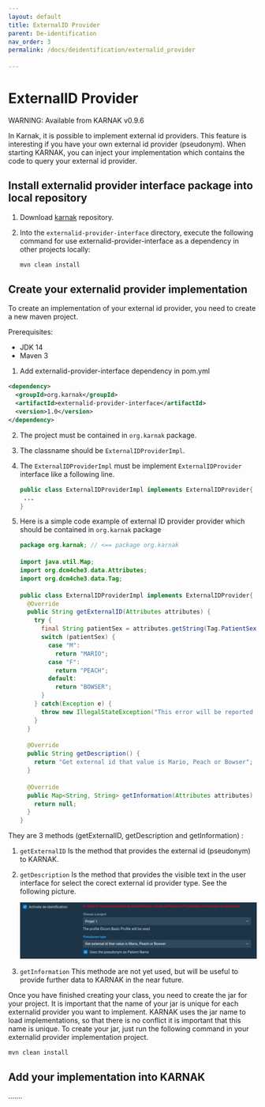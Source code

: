 ```yaml
---
layout: default
title: ExternalID Provider
parent: De-identification
nav_order: 3
permalink: /docs/deidentification/externalid_provider

---
```


# ExternalID Provider 

WARNING: Available from KARNAK v0.9.6

In Karnak, it is possible to implement external id providers. This feature is interesting if you have your own external id provider (pseudonym). When starting KARNAK, you can inject your implementation which contains the code to query your external id provider.

## Install externalid provider interface package into local repository 

1. Download [karnak](https://github.com/OsiriX-Foundation/karnak-docker) repository.

2. Into the `externalid-provider-interface` directory, execute the following command for use externalid-provider-interface as a dependency in other projects locally: 

   ```bash
   mvn clean install
   ```


## Create your externalid provider implementation

To create an implementation of your external id provider, you need to create a new maven project.

Prerequisites:

- JDK 14
- Maven 3

1. Add externalid-provider-interface dependency in pom.yml

```xml
<dependency>
  <groupId>org.karnak</groupId>
  <artifactId>externalid-provider-interface</artifactId>
  <version>1.0</version>
</dependency>
```

2. The project must be contained in `org.karnak` package.

3. The classname should be `ExternalIDProviderImpl`.

4. The `ExternalIDProviderImpl` must be implement `ExternalIDProvider` interface like a following line.

   ```java
   public class ExternalIDProviderImpl implements ExternalIDProvider{
   	...
   }
   ```

5. Here is a simple code example of external ID provider provider which should be contained in `org.karnak` package

   ```java
   package org.karnak; // <== package org.karnak
   
   import java.util.Map;
   import org.dcm4che3.data.Attributes;
   import org.dcm4che3.data.Tag;
   
   public class ExternalIDProviderImpl implements ExternalIDProvider{ // <== Classname ExternalIDProviderImpl
     @Override
     public String getExternalID(Attributes attributes) {
       try {
         final String patientSex = attributes.getString(Tag.PatientSex);
         switch (patientSex) {
           case "M":
             return "MARIO";
           case "F":
             return "PEACH";
           default:
             return "BOWSER";
         }
       } catch(Exception e) {
         throw new IllegalStateException("This error will be reported to KARNAK");
       }
     }
   
     @Override
     public String getDescription() {
       return "Get external id that value is Mario, Peach or Bowser";
     }
   
     @Override
     public Map<String, String> getInformation(Attributes attributes) {
       return null;
     }
   }
   ```

They are 3 methods (getExternalID, getDescription and getInformation) :

1. `getExternalID` Is the method that provides the external id (pseudonym) to KARNAK.

2. `getDescription` Is the method that provides the visible text in the user interface for select the corect external id provider type. See the following picture. 

   ![ExtidListBox Exemple](resources/externalid-provider_deident_extidlist.png)

3. `getInformation` This methode are not yet used, but will be useful to provide further data to KARNAK in the near future.

Once you have finished creating your class, you need to create the jar for your project. It is important that the name of your jar is unique for each externalid provider you want to implement. KARNAK uses the jar name to load implementations, so that there is no conflict it is important that this name is unique. To create your jar, just run the following command in your externalid provider implementation project.

```
mvn clean install
```

## Add your implementation into KARNAK

.......





